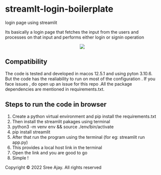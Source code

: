 # streamlt-login-boilerplate
login page using streamlit


Its basically a login page that fetches the input from the users and processes on that input and performs either login or signin operation


<p align="center"> 
<img src="https://github.com/sreeajay07/streamlt-login-boilerplate/blob/main/Screenshot%202022-09-13%20at%2010.10.39%20PM.png">
</p>


## Compatibility
The code is tested and developed  in macos 12.5.1 and using pyton 3.10.6. But the code has the realiability to run on most of the configuration . If you face issues , do open up an issue for this repo .All the package dependencies are mentioned in requirements.txt.


## Steps to run the code in browser
1. Create a python virtual environment and pip install the requirements.txt
2. Then install the streamlit pakages using terminal
3. python3 -m venv env && source ./env/bin/activate
4. pip install streamlit
5. After that run the program using the terminal (for eg: streamlit run app.py)
6. This provides a local host link in the terminal
7. Open the link and you are good to go
8. Simple !


Copyright © 2022 Sree Ajay. All rights reserved
